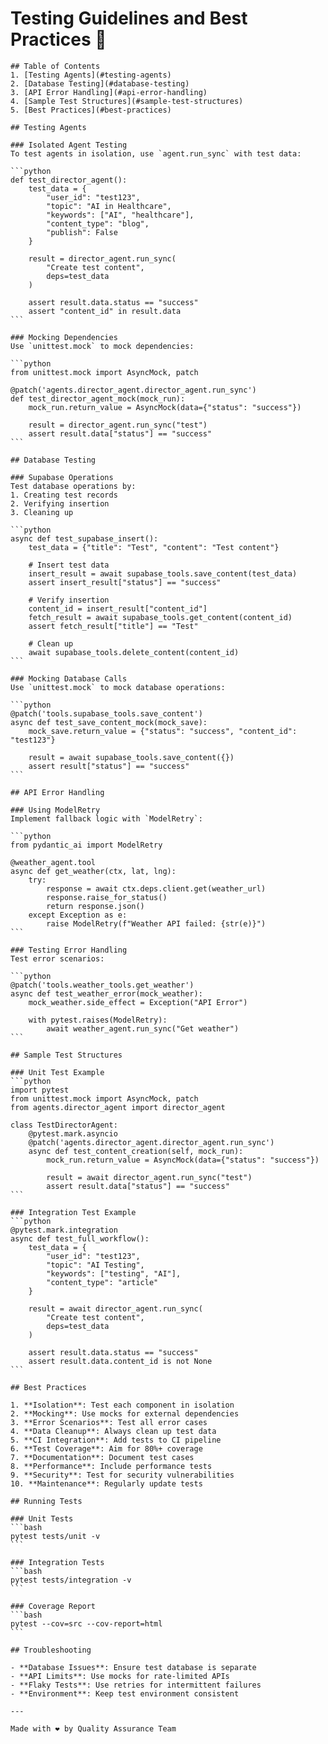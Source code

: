 # Testing Guidelines and Best Practices 🧪

    ## Table of Contents
    1. [Testing Agents](#testing-agents)
    2. [Database Testing](#database-testing)
    3. [API Error Handling](#api-error-handling)
    4. [Sample Test Structures](#sample-test-structures)
    5. [Best Practices](#best-practices)

    ## Testing Agents

    ### Isolated Agent Testing
    To test agents in isolation, use `agent.run_sync` with test data:

    ```python
    def test_director_agent():
        test_data = {
            "user_id": "test123",
            "topic": "AI in Healthcare",
            "keywords": ["AI", "healthcare"],
            "content_type": "blog",
            "publish": False
        }
        
        result = director_agent.run_sync(
            "Create test content",
            deps=test_data
        )
        
        assert result.data.status == "success"
        assert "content_id" in result.data
    ```

    ### Mocking Dependencies
    Use `unittest.mock` to mock dependencies:

    ```python
    from unittest.mock import AsyncMock, patch

    @patch('agents.director_agent.director_agent.run_sync')
    def test_director_agent_mock(mock_run):
        mock_run.return_value = AsyncMock(data={"status": "success"})
        
        result = director_agent.run_sync("test")
        assert result.data["status"] == "success"
    ```

    ## Database Testing

    ### Supabase Operations
    Test database operations by:
    1. Creating test records
    2. Verifying insertion
    3. Cleaning up

    ```python
    async def test_supabase_insert():
        test_data = {"title": "Test", "content": "Test content"}
        
        # Insert test data
        insert_result = await supabase_tools.save_content(test_data)
        assert insert_result["status"] == "success"
        
        # Verify insertion
        content_id = insert_result["content_id"]
        fetch_result = await supabase_tools.get_content(content_id)
        assert fetch_result["title"] == "Test"
        
        # Clean up
        await supabase_tools.delete_content(content_id)
    ```

    ### Mocking Database Calls
    Use `unittest.mock` to mock database operations:

    ```python
    @patch('tools.supabase_tools.save_content')
    async def test_save_content_mock(mock_save):
        mock_save.return_value = {"status": "success", "content_id": "test123"}
        
        result = await supabase_tools.save_content({})
        assert result["status"] == "success"
    ```

    ## API Error Handling

    ### Using ModelRetry
    Implement fallback logic with `ModelRetry`:

    ```python
    from pydantic_ai import ModelRetry

    @weather_agent.tool
    async def get_weather(ctx, lat, lng):
        try:
            response = await ctx.deps.client.get(weather_url)
            response.raise_for_status()
            return response.json()
        except Exception as e:
            raise ModelRetry(f"Weather API failed: {str(e)}")
    ```

    ### Testing Error Handling
    Test error scenarios:

    ```python
    @patch('tools.weather_tools.get_weather')
    async def test_weather_error(mock_weather):
        mock_weather.side_effect = Exception("API Error")
        
        with pytest.raises(ModelRetry):
            await weather_agent.run_sync("Get weather")
    ```

    ## Sample Test Structures

    ### Unit Test Example
    ```python
    import pytest
    from unittest.mock import AsyncMock, patch
    from agents.director_agent import director_agent

    class TestDirectorAgent:
        @pytest.mark.asyncio
        @patch('agents.director_agent.director_agent.run_sync')
        async def test_content_creation(self, mock_run):
            mock_run.return_value = AsyncMock(data={"status": "success"})
            
            result = await director_agent.run_sync("test")
            assert result.data["status"] == "success"
    ```

    ### Integration Test Example
    ```python
    @pytest.mark.integration
    async def test_full_workflow():
        test_data = {
            "user_id": "test123",
            "topic": "AI Testing",
            "keywords": ["testing", "AI"],
            "content_type": "article"
        }
        
        result = await director_agent.run_sync(
            "Create test content",
            deps=test_data
        )
        
        assert result.data.status == "success"
        assert result.data.content_id is not None
    ```

    ## Best Practices

    1. **Isolation**: Test each component in isolation
    2. **Mocking**: Use mocks for external dependencies
    3. **Error Scenarios**: Test all error cases
    4. **Data Cleanup**: Always clean up test data
    5. **CI Integration**: Add tests to CI pipeline
    6. **Test Coverage**: Aim for 80%+ coverage
    7. **Documentation**: Document test cases
    8. **Performance**: Include performance tests
    9. **Security**: Test for security vulnerabilities
    10. **Maintenance**: Regularly update tests

    ## Running Tests

    ### Unit Tests
    ```bash
    pytest tests/unit -v
    ```

    ### Integration Tests
    ```bash
    pytest tests/integration -v
    ```

    ### Coverage Report
    ```bash
    pytest --cov=src --cov-report=html
    ```

    ## Troubleshooting

    - **Database Issues**: Ensure test database is separate
    - **API Limits**: Use mocks for rate-limited APIs
    - **Flaky Tests**: Use retries for intermittent failures
    - **Environment**: Keep test environment consistent

    ---

    Made with ❤️ by Quality Assurance Team

